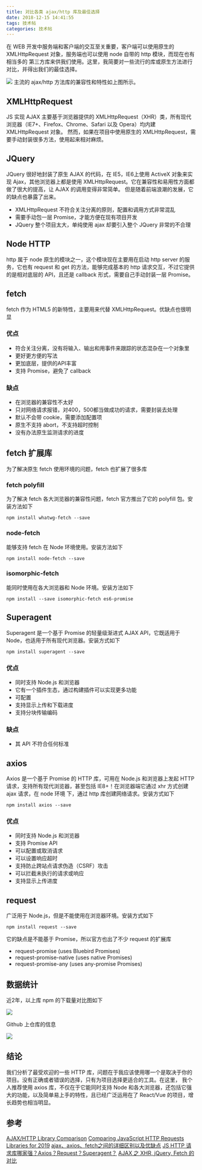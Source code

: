 ```yaml
---
title: 对比各类 ajax/http 库及最佳选择
date: 2018-12-15 14:41:55
tags: 技术帖
categories: 技术帖
---
```

在 WEB 开发中服务端和客户端的交互至关重要，客户端可以使用原生的 XMLHttpRequest 对象，服务端也可以使用 node 自带的 http 模块，而现在也有相当多的 第三方库来供我们使用。这里，我简要对一些流行的库或原生方法进行对比，并得出我们的最佳选择。

![](https://i.loli.net/2018/12/15/5c14e2873d36c.png)
主流的 ajax/http 方法库的兼容性和特性如上图所示。
<!--more-->

## XMLHttpRequest
JS 实现 AJAX 主要基于浏览器提供的 XMLHttpRequest（XHR）类，所有现代浏览器（IE7+、Firefox、Chrome、Safari 以及 Opera）均内建 XMLHttpRequest 对象。
然而，如果在项目中使用原生的 XMLHttpRequest，需要手动封装很多方法，使用起来相对麻烦。

## JQuery
JQuery 很好地封装了原生 AJAX 的代码，在 IE5，IE6上使用 ActiveX 对象来实现 Ajax，其他浏览器上都是使用 XMLHttpRequest。它在兼容性和易用性方面都做了很大的提高，让 AJAX 的调用变得非常简单。
但是随着前端浪潮的发展，它的缺点也暴露了出来。
- XMLHttpRequest 不符合关注分离的原则，配置和调用方式非常混乱
- 需要手动包一层 Promise，才能方便在现有项目开发
- JQuery 整个项目太大，单纯使用 ajax 却要引入整个 JQuery 非常的不合理

## Node HTTP
http 属于 node 原生的模块之一，这个模块现在主要用在启动 http server 的服务，它也有 request 和 get 的方法，能够完成基本的 http 请求交互，不过它提供的是相对底层的 API，且还是 callback 形式，需要自己手动封装一层 Promise。

## fetch
fetch 作为 HTML5 的新特性，主要用来代替 XMLHttpRequest。优缺点也很明显

### 优点
- 符合关注分离，没有将输入、输出和用事件来跟踪的状态混杂在一个对象里
- 更好更方便的写法
- 更加底层，提供的API丰富
- 支持 Promise，避免了 callback

### 缺点
- 在浏览器的兼容性不太好
- 只对网络请求报错，对400，500都当做成功的请求，需要封装去处理
- 默认不会带 cookie，需要添加配置项
- 原生不支持 abort，不支持超时控制
- 没有办法原生监测请求的进度

## fetch 扩展库
为了解决原生 fetch 使用环境的问题，fetch 也扩展了很多库

### fetch polyfill

为了解决 fetch 各大浏览器的兼容性问题，fetch 官方推出了它的 polyfill 包。安装方法如下
```
npm install whatwg-fetch --save
```

### node-fetch
能够支持 fetch 在 Node 环境使用。安装方法如下
```
npm install node-fetch --save
```

### isomorphic-fetch
能同时使用在各大浏览器和 Node 环境。安装方法如下
```
npm install --save isomorphic-fetch es6-promise
```

## Superagent
Superagent 是一个基于 Promise 的轻量级渐进式 AJAX API，它既适用于 Node，也适用于所有现代浏览器。安装方式如下
```
npm install superagent --save
```

### 优点
- 同时支持 Node.js 和浏览器
- 它有一个插件生态，通过构建插件可以实现更多功能
- 可配置
- 支持显示上传和下载进度
- 支持分块传输编码

### 缺点
- 其 API 不符合任何标准


## axios
Axios 是一个基于 Promise 的 HTTP 库，可用在 Node.js 和浏览器上发起 HTTP 请求，支持所有现代浏览器，甚至包括 IE8+！在浏览器端它通过 xhr 方式创建 ajax 请求，在 node 环境 下，通过 http 库创建网络请求。安装方式如下
```
npm install axios --save
```

### 优点
- 同时支持 Node.js 和浏览器
- 支持 Promise API
- 可以配置或取消请求
- 可以设置响应超时
- 支持防止跨站点请求伪造（CSRF）攻击
- 可以拦截未执行的请求或响应
- 支持显示上传进度

## request
广泛用于 Node.js，但是不能使用在浏览器环境。安装方式如下
```
npm install request --save
```
它的缺点是不能基于 Promise，所以官方也出了不少 request 的扩展库
- request-promise (uses Bluebird Promises)
- request-promise-native (uses native Promises)
- request-promise-any (uses any-promise Promises)

## 数据统计
近2年，以上库 npm 的下载量对比图如下

![](https://i.loli.net/2018/12/15/5c14e26f88e38.png)

Github 上仓库的信息

![](https://i.loli.net/2018/12/15/5c14e27b45da8.png)

## 结论
我们分析了最受欢迎的一些 HTTP 库，问题在于我应该使用哪一个是取决于你的项目。没有正确或者错误的选择，只有为项目选择更适合的工具。在这里，
我个人推荐使用 axios 库，不仅在于它能同时支持 Node 和各大浏览器，还包括它强大的功能，以及简单易上手的特性，且已经广泛运用在了 React/Vue 的项目，增长趋势也相当明显。

## 参考
[AJAX/HTTP Library Comparison](https://www.javascriptstuff.com/ajax-libraries/)
[Comparing JavaScript HTTP Requests Libraries for 2019](https://blog.bitsrc.io/comparing-http-request-libraries-for-2019-7bedb1089c83)
[ajax、axios、fetch之间的详细区别以及优缺点](https://blog.csdn.net/twodogya/article/details/80223508)
[JS HTTP 请求库哪家强？Axios？Request？Superagent？](https://zhuanlan.zhihu.com/p/52235130)
[AJAX 之 XHR, jQuery, Fetch 的对比](https://zhuanlan.zhihu.com/p/24594294)